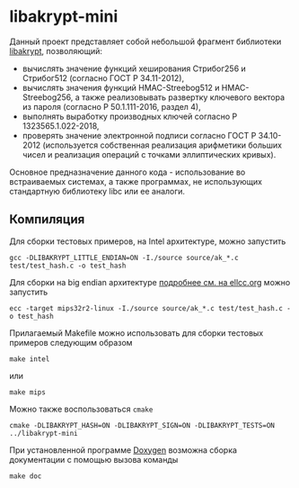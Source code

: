 # libakrypt-mini
Данный проект представляет собой небольшой фрагмент библиотеки [libakrypt](https://github.com/axelkenzo/libakrypt-0.x),
позволяющий:

 - вычислять значение функций хеширования Стрибог256 и Стрибог512 (согласно ГОСТ Р 34.11-2012),
 - вычислять значения функций HMAC-Streebog512 и HMAC-Streebog256,
   а также реализовывать развертку ключевого вектора из пароля (согласно Р 50.1.111-2016, раздел 4),
 - выполнять выработку производных ключей согласно Р 1323565.1.022-2018,
 - проверять значение электронной подписи согласно ГОСТ Р 34.10-2012
   (используется собственная реализация арифметики больших чисел и реализация операций с точками эллиптических кривых).

Основное предназначение данного кода - использование во встраиваемых системах, а также
программах, не использующих стандартную библиотеку libc или ее аналоги.

## Компиляция

Для сборки тестовых примеров, на Intel архитектуре, можно запустить

    gcc -DLIBAKRYPT_LITTLE_ENDIAN=ON -I./source source/ak_*.c test/test_hash.c -o test_hash

Для сборки на big endian архитектуре [подробнее см. на  ellcc.org](http://ellcc.org) можно запустить

    ecc -target mips32r2-linux -I./source source/ak_*.c test/test_hash.c -o test_hash

Прилагаемый Makefile можно использовать для сборки тестовых примеров следующим образом

    make intel

или

    make mips


Можно также воспользоваться `cmake`

    cmake -DLIBAKRYPT_HASH=ON -DLIBAKRYPT_SIGN=ON -DLIBAKRYPT_TESTS=ON ../libakrypt-mini

При установленной программе [Doxygen](http://www.doxygen.nl/) возможна сборка документации с помощью
вызова команды

    make doc

